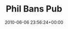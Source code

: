 ---
title:		"Phil Bans Pub"
type:		"photos"
mediatype:		"upload"
location:		"Donegal, Ireland"
date:		"2010-06-06 23:56:24+00:00"
album:		"people"
filename:		"phil-bans-donegal.md"
series:		"friends"
cl_public_id:		"people/phil-bans-donegal"
cl_version:		1497005521
format:		"tiff"
bytes:		4188284
width:		2151
height:		1440
colours:
- "#232323"
- "#818181"
- "#D2D2D2"
- "#D9D9D8"
exposure_mode:		"Auto"
program:		"Aperture-priority AE"
aperture:		"6.3"
focal_length:		"18.0 mm"
iso:		"100"
shutter_speed:		"1/60"
metering:		"Spot"
flash:		"Fired, Return detected"
white_balance:		"Custom"
colour_temp:		"6450"
has_crop:		"false"
orientation:		"Horizontal (normal)"
camera_model:		"NIKON D200"
lens_info:		"18-55mm f/3.5-5.6"
artist:		"No artist info"
x_resolution:		"300"
y_resolution:		"300"
---